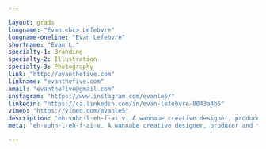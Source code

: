 ```yaml
---

layout: grads
longname: "Evan <br> Lefebvre"
longname-oneline: "Evan Lefebvre"
shortname: "Evan L."
specialty-1: Branding
specialty-2: Illustration
specialty-3: Photography
link: "http://evanthefive.com"
linkname: "evanthefive.com"
email: "evanthefive@gmail.com"
instagram: "https://www.instagram.com/evanle5/"
linkedin: "https://ca.linkedin.com/in/evan-lefebvre-8043a4b5"
vimeo: "https://vimeo.com/evanle5"
description: "eh·vuhn·l·eh·f·ai·v. A wannabe creative designer, producer and teacher. Also known as LE5."
meta: "eh·vuhn·l·eh·f·ai·v. A wannabe creative designer, producer and teacher. Also known as LE5."

---
```

